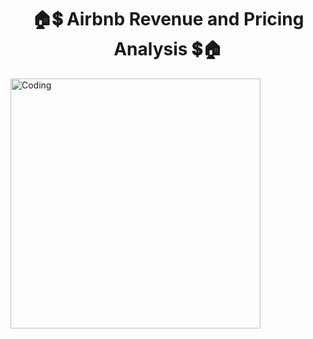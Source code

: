 <h1 align="center">🏠💲 Airbnb Revenue and Pricing Analysis 💲🏠</h1>
<img align="center" alt="Coding" width="400" src="https://1000logos.net/wp-content/uploads/2023/01/Airbnb-logo-768x432.png" >
